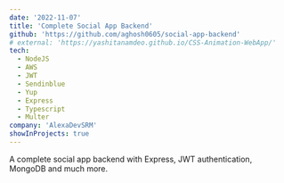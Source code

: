 ```yaml
---
date: '2022-11-07'
title: 'Complete Social App Backend'
github: 'https://github.com/aghosh0605/social-app-backend'
# external: 'https://yashitanamdeo.github.io/CSS-Animation-WebApp/'
tech:
  - NodeJS
  - AWS
  - JWT
  - Sendinblue
  - Yup
  - Express
  - Typescript
  - Multer
company: 'AlexaDevSRM'
showInProjects: true
---
```


A complete social app backend with Express, JWT authentication, MongoDB and much more.
